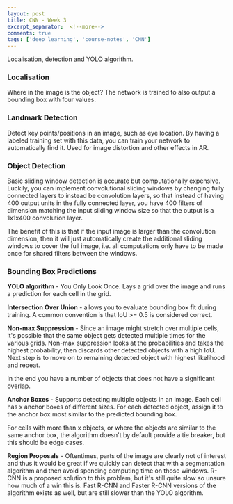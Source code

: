 ```yaml
---
layout: post
title: CNN - Week 3
excerpt_separator:  <!--more-->
comments: true
tags: ['deep learning', 'course-notes', 'CNN']
---
```


Localisation, detection and YOLO algorithm.
<!--more-->

### Localisation
Where in the image is the object? The network is trained to also output a bounding box with four values.

### Landmark Detection
Detect key points/positions in an image, such as eye location. By having a labeled training set with this data, you can train your network to automatically find it. Used for image distortion and other effects in AR.

### Object Detection
Basic sliding window detection is accurate but computationally expensive. Luckily, you can implement convolutional sliding windows by changing fully connected layers to instead be convolution layers, so that instead of having 400 output units in the fully connected layer, you have 400 filters of dimension matching the input sliding window size so that the output is a 1x1x400 convolution layer.

The benefit of this is that if the input image is larger than the convolution dimension, then it will just automatically create the additional sliding windows to cover the full image, i.e. all computations only have to be made once for shared filters between the windows.

### Bounding Box Predictions
**YOLO algorithm** - You Only Look Once. Lays a grid over the image and runs a prediction for each cell in the grid.

**Intersection Over Union** - allows you to evaluate bounding box fit during training. A common convention is that IoU >= 0.5 is considered correct.

**Non-max Suppression** - Since an image might stretch over multiple cells, it's possible that the same object gets detected multiple times for the various grids. Non-max suppression looks at the probabilities and takes the highest probability, then discards other detected objects with a high IoU. Next step is to move on to remaining detected object with highest likelihood and repeat.

In the end you have a number of objects that does not have a significant overlap.

**Anchor Boxes** - Supports detecting multiple objects in an image. Each cell has x anchor boxes of different sizes. For each detected object, assign it to the anchor box most similar to the predicted bounding box.

For cells with more than x objects, or where the objects are similar to the same anchor box, the algorithm doesn't by default provide a tie breaker, but this should be edge cases.

**Region Proposals** - Oftentimes, parts of the image are clearly not of interest and thus it would be great if we quickly can detect that with a segmentation algorithm and then avoid spending computing time on those windows. R-CNN is a proposed solution to this problem, but it's still quite slow so unsure how much of a win this is. Fast R-CNN and Faster R-CNN versions of the algorithm exists as well, but are still slower than the YOLO algorithm.
